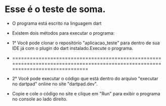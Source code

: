 # Esse é o teste de soma.

- O programa está escrito na linguagem dart
- Existem dois métodos para executar o programa:


- 1° Você pode clonar o repositório "aplicacao_teste" para dentro de sua IDE já com o plugin do dart instalado.Execute o programa.
- ================================================================================================================================
- 2° Você pode executar o código que está dentro do arquivo "executar no dartpad" online no site "dartpad.dev".
- Copie e cole o código no site e clique em "Run" para exibir o programa no console ao lado direito. 
